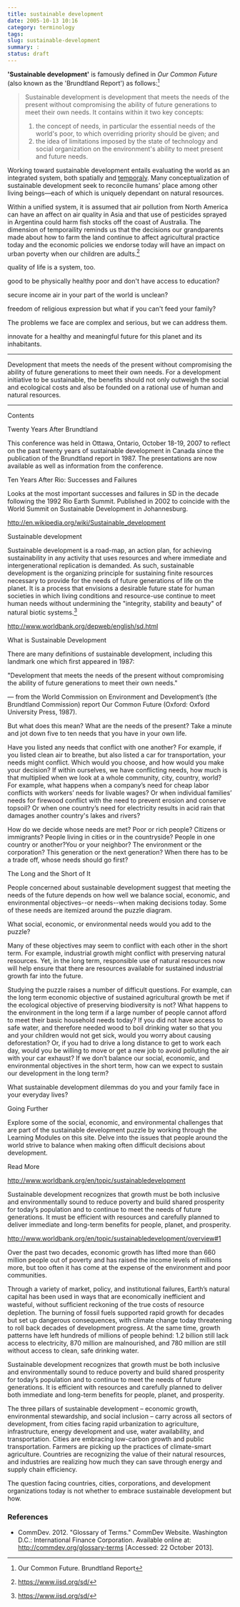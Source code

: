 ```yaml
---
title: sustainable development
date: 2005-10-13 10:16
category: terminology
tags:
slug: sustainable-development
summary: :
status: draft
---
```


<!--
icon: file-code-o
summary:
-->
<!--
---
layout: post
title:  sustainable development
date:   2005-10-13 09:16:36
categories: terminology, area of study, field of practice,
tags: development, social development, sustainable development,
permalink: /sustainable-development/
published: false
---
--->

**'Sustainable development'** is famously defined in *Our Common Future* (also known as the 'Brundtland Report') as follows:[^1]

> Sustainable development is development that meets the needs of the present without compromising the ability of future generations to meet their own needs. It contains within it two key concepts: <br />
> 1. the concept of needs, in particular the essential needs of the world's poor, to which overriding priority should be given; and
> 2. the idea of limitations imposed by the state of technology and social organization on the environment's ability to meet present and future needs.

Working toward sustainable development entails evaluating the world as an integrated system, both spatially and [temporaly](/temporality). Many conceptualization of sustainable development seek to reconcile humans' place among other living beings&mdash;each of which is uniquely dependant on natural resources.

Within a unified system, it is assumed that air pollution from North America can have an affect on air quality in Asia and that use of pesticides sprayed in Argentina could harm fish stocks off the coast of Australia. The dimension of temporaility reminds us that the decisions our grandparents made about how to farm the land continue to affect agricultural practice today and the economic policies we endorse today will have an impact on urban poverty when our children are adults.[^2]

quality of life is a system, too.

good to be physically healthy
poor and don't have access to education?

secure income
air in your part of the world is unclean?

freedom of religious expression
but what if you can't feed your family?

The problems we face are complex and serious, but we can address them.

innovate for a healthy and meaningful future for this planet and its inhabitants.


[^1]:Our Common Future. Brundtland Report
[^2]:https://www.iisd.org/sd/


-----

Development that meets the needs of the present without compromising the ability of future generations to meet their own needs. For a development initiative to be sustainable, the benefits should not only outweigh the social and ecological costs and also be founded on a rational use of human and natural resources.

-----


Contents

Twenty Years After Brundtland


This conference was held in Ottawa, Ontario, October 18-19, 2007 to reflect on the past twenty years of sustainable development in Canada since the publication of the Brundtland report in 1987. The presentations are now available as well as information from the conference.

Ten Years After Rio: Successes and Failures

Looks at the most important successes and failures in SD in the decade following the 1992 Rio Earth Summit. Published in 2002 to coincide with the World Summit on Sustainable Development in Johannesburg.


http://en.wikipedia.org/wiki/Sustainable_development

Sustainable development


Sustainable development is a road-map, an action plan, for achieving sustainability in any activity that uses resources and where immediate and intergenerational replication is demanded. As such, sustainable development is the organizing principle for sustaining finite resources necessary to provide for the needs of future generations of life on the planet. It is a process that envisions a desirable future state for human societies in which living conditions and resource-use continue to meet human needs without undermining the "integrity, stability and beauty" of natural biotic systems.[^2]



http://www.worldbank.org/depweb/english/sd.html

What is Sustainable Development

There are many definitions of sustainable development, including this landmark one which first appeared in 1987:

"Development that meets the needs of the present without compromising the ability of future generations to meet their own needs."

— from the World Commission on Environment and Development’s
(the Brundtland Commission) report Our Common Future
(Oxford: Oxford University Press, 1987).

But what does this mean? What are the needs of the present? Take a minute and jot down five to ten needs that you have in your own life.

Have you listed any needs that conflict with one another? For example, if you listed clean air to breathe, but also listed a car for transportation, your needs might conflict. Which would you choose, and how would you make your decision? If within ourselves, we have conflicting needs, how much is that multiplied when we look at a whole community, city, country, world? For example, what happens when a company’s need for cheap labor conflicts with workers’ needs for livable wages? Or when individual families’ needs for firewood conflict with the need to prevent erosion and conserve topsoil? Or when one country’s need for electricity results in acid rain that damages another country's lakes and rivers?

How do we decide whose needs are met? Poor or rich people? Citizens or immigrants? People living in cities or in the countryside? People in one country or another?You or your neighbor? The environment or the corporation? This generation or the next generation? When there has to be a trade off, whose needs should go first?

The Long and the Short of It

People concerned about sustainable development suggest that meeting the needs of the future depends on how well we balance social, economic, and environmental objectives--or needs--when making decisions today. Some of these needs are itemized around the puzzle diagram.

What social, economic, or environmental needs would you add to the puzzle?

Many of these objectives may seem to conflict with each other in the short term. For example, industrial growth might conflict with preserving natural resources. Yet, in the long term, responsible use of natural resources now will help ensure that there are resources available for sustained industrial growth far into the future.

Studying the puzzle raises a number of difficult questions. For example, can the long term economic objective of sustained agricultural growth be met if the ecological objective of preserving biodiversity is not? What happens to the environment in the long term if a large number of people cannot afford to meet their basic household needs today? If you did not have access to safe water, and therefore needed wood to boil drinking water so that you and your children would not get sick, would you worry about causing deforestation? Or, if you had to drive a long distance to get to work each day, would you be willing to move or get a new job to avoid polluting the air with your car exhaust? If we don’t balance our social, economic, and environmental objectives in the short term, how can we expect to sustain our development in the long term?

What sustainable development dilemmas do you and your family face in your everyday lives?

Going Further

Explore some of the social, economic, and environmental challenges that are part of the sustainable development puzzle by working through the Learning Modules on this site. Delve into the issues that people around the world strive to balance when making often difficult decisions about development.


Read More

http://www.worldbank.org/en/topic/sustainabledevelopment

Sustainable development recognizes that growth must be both inclusive and environmentally sound to reduce poverty and build shared prosperity for today’s population and to continue to meet the needs of future generations. It must be efficient with resources and carefully planned to deliver immediate and long-term benefits for people, planet, and prosperity.


http://www.worldbank.org/en/topic/sustainabledevelopment/overview#1

Over the past two decades, economic growth has lifted more than 660 million people out of poverty and has raised the income levels of millions more, but too often it has come at the expense of the environment and poor communities.

Through a variety of market, policy, and institutional failures, Earth’s natural capital has been used in ways that are economically inefficient and wasteful, without sufﬁcient reckoning of the true costs of resource depletion. The burning of fossil fuels supported rapid growth for decades but set up dangerous consequences, with climate change today threatening to roll back decades of development progress. At the same time, growth patterns have left hundreds of millions of people behind: 1.2 billion still lack access to electricity, 870 million are malnourished, and 780 million are still without access to clean, safe drinking water.

Sustainable development recognizes that growth must be both inclusive and environmentally sound to reduce poverty and build shared prosperity for today’s population and to continue to meet the needs of future generations. It is efficient with resources and carefully planned to deliver both immediate and long-term benefits for people, planet, and prosperity.

The three pillars of sustainable development – economic growth, environmental stewardship, and social inclusion – carry across all sectors of development, from cities facing rapid urbanization to agriculture, infrastructure, energy development and use, water availability, and transportation. Cities are embracing low-carbon growth and public transportation. Farmers are picking up the practices of climate-smart agriculture. Countries are recognizing the value of their natural resources, and industries are realizing how much they can save through energy and supply chain efficiency.

The question facing countries, cities, corporations, and development organizations today is not whether to embrace sustainable development but how.


### References

* CommDev. 2012. "Glossary of Terms." CommDev Website. Washington D.C.: International Finance Corporation. Available online at: http://commdev.org/glossary-terms [Accessed: 22 October 2013].
